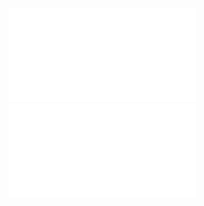 ![](/Notatki/Semestr%203/Niezawodność%20i%20diagnostyka%20układów%20cyfrowych%201/Wykłady/Wykład%208/NIDUC_w11-12.pdf)
![](/Notatki/Semestr%203/Niezawodność%20i%20diagnostyka%20układów%20cyfrowych%201/Wykłady/Wykład%208/NIDUC_w11-12-appendix.pdf)